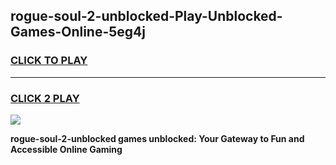 
## rogue-soul-2-unblocked-Play-Unblocked-Games-Online-5eg4j
<h3>
<a href="https://premium76.site?title=rogue-soul-2-unblocked&ref=25A">CLICK TO PLAY</a></h3>
<hr>

<h3>
<a href="https://premium76.site?title=rogue-soul-2-unblocked&ref=25A">CLICK 2 PLAY</a>
  
</h3>

<a href="https://premium76.site?title=rogue-soul-2-unblocked&ref=25A"><img src="https://clearcache.store/games.png"></a>


**rogue-soul-2-unblocked games unblocked: Your Gateway to Fun and Accessible Online Gaming**
